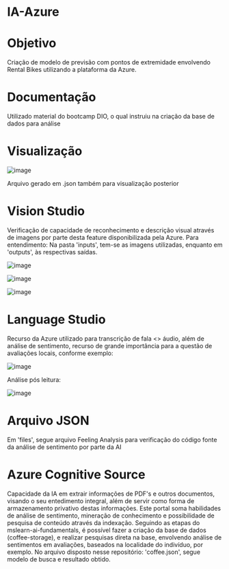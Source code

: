 # IA-Azure

# Objetivo
Criação de modelo de previsão com pontos de extremidade envolvendo Rental Bikes utilizando a plataforma da Azure.

# Documentação
Utilizado material do bootcamp DIO, o qual instruiu na criação da base de dados para análise

# Visualização

![image](https://github.com/xuizi/IA-Azure/assets/126814093/6fd50d77-5691-4e9e-98f3-1480545a9328)

Arquivo gerado em .json também para visualização posterior

# Vision Studio
Verificação de capacidade de reconhecimento e descrição visual através de imagens por parte desta feature disponibilizada pela Azure.
Para entendimento: Na pasta 'inputs', tem-se as imagens utilizadas, enquanto em 'outputs', às respectivas saídas.

![image](https://portal.vision.cognitive.azure.com/dist/assets/ImageCaptioningSample5-14b26724.png)

![image](https://portal.vision.cognitive.azure.com/dist/assets/ImageCaptioningSample3-e03062c2.png)

![image](https://portal.vision.cognitive.azure.com/dist/assets/ImageCaptioningSample2-72b3c1ca.png)

# Language Studio
Recurso da Azure utilizado para transcrição de fala <> áudio, além de análise de sentimento, recurso de grande importância para a questão de avaliações locais, conforme exemplo:

![image](https://github.com/xuizi/IA-Azure/assets/126814093/03f31fa6-7372-484c-961e-1fedfb320da6)

Análise pós leitura:

![image](https://github.com/xuizi/IA-Azure/assets/126814093/21bc1c72-92cf-45bf-ada2-cb9c5db219f8)


# Arquivo JSON

Em 'files', segue arquivo Feeling Analysis para verificação do código fonte da análise de sentimento por parte da AI

# Azure Cognitive Source

Capacidade da IA em extrair informações de PDF's e outros documentos, visando o seu entedimento integral, além de servir como forma de armazenamento privativo destas informações. Este portal soma habilidades de análise de sentimento, mineração de conhecimento e possibilidade de pesquisa de conteúdo através da indexação. Seguindo as etapas do mslearn-ai-fundamentals, é possível fazer a criação da base de dados (coffee-storage), e realizar pesquisas direta na base, envolvendo análise de sentimentos em avaliações, baseados na localidade do indivíduo, por exemplo. No arquivo disposto nesse repositório: 'coffee.json', segue modelo de busca e resultado obtido.


